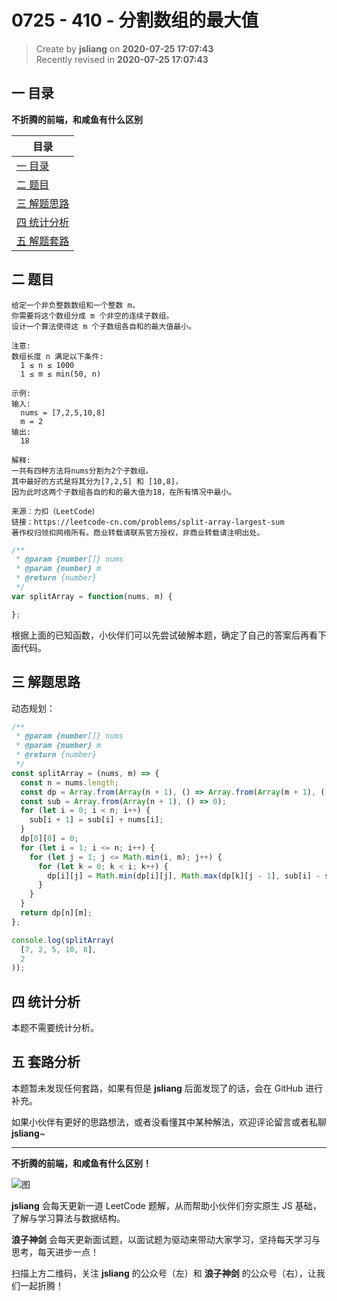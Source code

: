 0725 - 410 - 分割数组的最大值
===

> Create by **jsliang** on **2020-07-25 17:07:43**  
> Recently revised in **2020-07-25 17:07:43**  

## 一 目录

**不折腾的前端，和咸鱼有什么区别**

| 目录 |
| --- |
| [一 目录](#chapter-one) |
| [二 题目](#chapter-two) |
| [三 解题思路](#chapter-three) |
| [四 统计分析](#chapter-four) |
| [五 解题套路](#chapter-five) |

## 二 题目



```
给定一个非负整数数组和一个整数 m，
你需要将这个数组分成 m 个非空的连续子数组。
设计一个算法使得这 m 个子数组各自和的最大值最小。

注意:
数组长度 n 满足以下条件:
  1 ≤ n ≤ 1000
  1 ≤ m ≤ min(50, n)

示例:
输入:
  nums = [7,2,5,10,8]
  m = 2
输出:
  18

解释:
一共有四种方法将nums分割为2个子数组。
其中最好的方式是将其分为[7,2,5] 和 [10,8]，
因为此时这两个子数组各自的和的最大值为18，在所有情况中最小。

来源：力扣（LeetCode）
链接：https://leetcode-cn.com/problems/split-array-largest-sum
著作权归领扣网络所有。商业转载请联系官方授权，非商业转载请注明出处。
```

```js
/**
 * @param {number[]} nums
 * @param {number} m
 * @return {number}
 */
var splitArray = function(nums, m) {

};
```

根据上面的已知函数，小伙伴们可以先尝试破解本题，确定了自己的答案后再看下面代码。

## 三 解题思路



动态规划：

```js
/**
 * @param {number[]} nums
 * @param {number} m
 * @return {number}
 */
const splitArray = (nums, m) => {
  const n = nums.length;
  const dp = Array.from(Array(n + 1), () => Array.from(Array(m + 1), () => Number.MAX_SAFE_INTEGER));
  const sub = Array.from(Array(n + 1), () => 0);
  for (let i = 0; i < n; i++) {
    sub[i + 1] = sub[i] + nums[i];
  }
  dp[0][0] = 0;
  for (let i = 1; i <= n; i++) {
    for (let j = 1; j <= Math.min(i, m); j++) {
      for (let k = 0; k < i; k++) {
        dp[i][j] = Math.min(dp[i][j], Math.max(dp[k][j - 1], sub[i] - sub[k]));
      }
    }
  }
  return dp[n][m];
};

console.log(splitArray(
  [7, 2, 5, 10, 8],
  2
));
```

## 四 统计分析



本题不需要统计分析。

## 五 套路分析



本题暂未发现任何套路，如果有但是 **jsliang** 后面发现了的话，会在 GitHub 进行补充。

如果小伙伴有更好的思路想法，或者没看懂其中某种解法，欢迎评论留言或者私聊 **jsliang**~

---

**不折腾的前端，和咸鱼有什么区别！**

![图](https://github.com/LiangJunrong/document-library/blob/master/public-repertory/img/z-index-small.png?raw=true)

**jsliang** 会每天更新一道 LeetCode 题解，从而帮助小伙伴们夯实原生 JS 基础，了解与学习算法与数据结构。

**浪子神剑** 会每天更新面试题，以面试题为驱动来带动大家学习，坚持每天学习与思考，每天进步一点！

扫描上方二维码，关注 **jsliang** 的公众号（左）和 **浪子神剑** 的公众号（右），让我们一起折腾！

